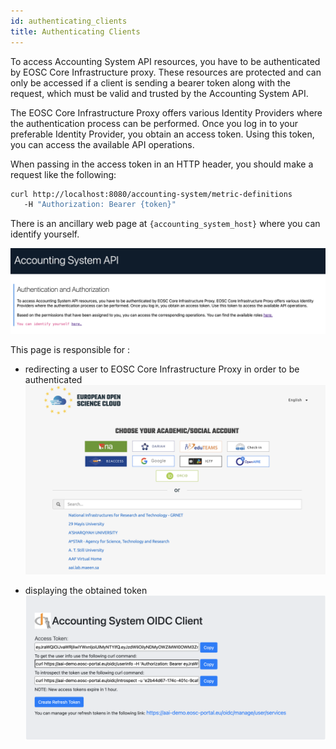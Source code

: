```yaml
---
id: authenticating_clients
title: Authenticating Clients
---
```


To access Accounting System API resources, you have to be authenticated by EOSC Core Infrastructure proxy. 
These resources are protected and can only be accessed if a client is sending a bearer token along with the request, which must be valid and trusted by the Accounting System API.

The EOSC Core Infrastructure Proxy offers various Identity Providers where the authentication process can be performed. Once you log in to your preferable Identity Provider, you obtain an access token. Using this token, you can access the available API operations.

When passing in the access token in an HTTP header, you should make a request like the following:

```bash
curl http://localhost:8080/accounting-system/metric-definitions
   -H "Authorization: Bearer {token}"
```

There is an ancillary web page at `{accounting_system_host}` where you can identify yourself. 

![Login Page](assets/accounting_system_web_page.png)

This page is responsible for :
-   redirecting a user to EOSC Core Infrastructure Proxy in order to be authenticated
    ![Login Page](assets/aai_login_page.png)    

-   displaying the obtained token
    ![Login Page](assets/obtained_token.png)    
